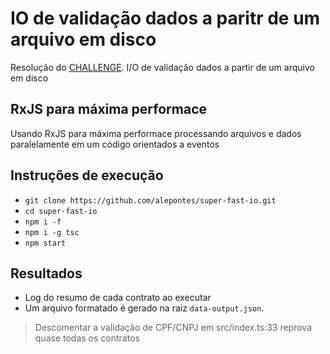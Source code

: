 # IO de validação dados a paritr de um arquivo em disco 
Resolução do [CHALLENGE](./CHALLENGE.md).
I/O de validação dados a partir de um arquivo em disco

## RxJS para máxima performace 
Usando RxJS para máxima performace processando arquivos e dados paralelamente em um código orientados a eventos

## Instruções de execução
- `git clone https://github.com/alepontes/super-fast-io.git`
- `cd super-fast-io`
- `npm i -f`
- `npm i -g tsc`
- `npm start`

## Resultados
- Log do resumo de cada contrato ao executar 
- Um arquivo formatado é gerado na raiz `data-output.json`.

> Descomentar a validação de CPF/CNPJ em src/index.ts:33 reprova quase todas os contratos
